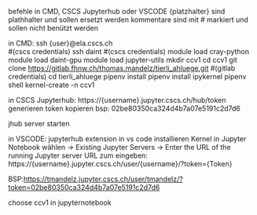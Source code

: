 befehle in CMD, CSCS Jupyterhub oder VSCODE 
{platzhalter} sind plathhalter und sollen ersetzt werden
kommentare sind mit # markiert und sollen nicht benützt werden

in CMD:
ssh {user}@ela.cscs.ch  
#(cscs credentials)
ssh daint 
#(cscs credentials)
module load cray-python
module load daint-gpu
module load jupyter-utils
mkdir ccv1
cd ccv1
git clone https://gitlab.fhnw.ch/thomas.mandelz/tierli_ahluege.git 
#(gitlab credentials)
cd tierli_ahluege
pipenv install
pipenv install ipykernel
pipenv shell
kernel-create -n ccv1


in CSCS Jupyterhub:
https://{username}.jupyter.cscs.ch/hub/token generieren
token kopieren bsp: 02be80350ca324d4b7a07e5191c2d7d6

jhub server starten


in VSCODE: 
jupyterhub extension in vs code installieren
Kernel in Jupyter Notebook wählen -> Existing Jupyter Servers -> Enter the URL of the running Jupyter server
URL zum eingeben: https://{username}.jupyter.cscs.ch/user/{username}/?token={Token}

BSP:https://tmandelz.jupyter.cscs.ch/user/tmandelz/?token=02be80350ca324d4b7a07e5191c2d7d6

choose ccv1 in jupyternotebook
